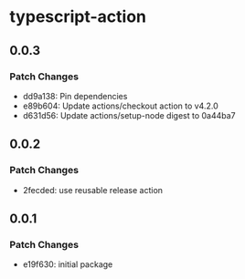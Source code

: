 # typescript-action

## 0.0.3

### Patch Changes

- dd9a138: Pin dependencies
- e89b604: Update actions/checkout action to v4.2.0
- d631d56: Update actions/setup-node digest to 0a44ba7

## 0.0.2

### Patch Changes

- 2fecded: use reusable release action

## 0.0.1

### Patch Changes

- e19f630: initial package
